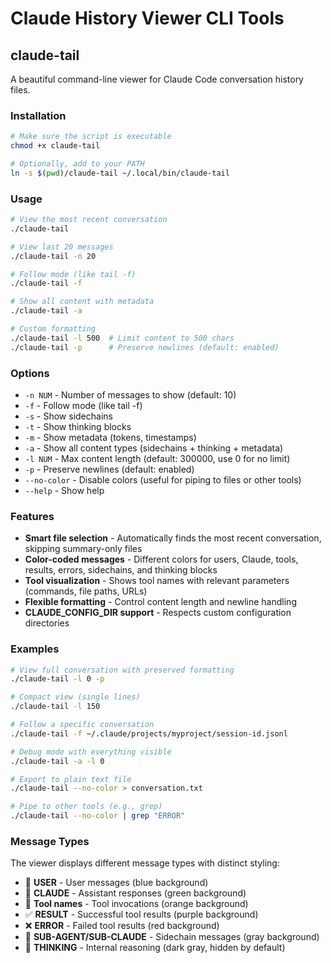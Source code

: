 # Claude History Viewer CLI Tools

## claude-tail

A beautiful command-line viewer for Claude Code conversation history files.

### Installation

```bash
# Make sure the script is executable
chmod +x claude-tail

# Optionally, add to your PATH
ln -s $(pwd)/claude-tail ~/.local/bin/claude-tail
```

### Usage

```bash
# View the most recent conversation
./claude-tail

# View last 20 messages
./claude-tail -n 20

# Follow mode (like tail -f)
./claude-tail -f

# Show all content with metadata
./claude-tail -a

# Custom formatting
./claude-tail -l 500  # Limit content to 500 chars
./claude-tail -p      # Preserve newlines (default: enabled)
```

### Options

- `-n NUM` - Number of messages to show (default: 10)
- `-f` - Follow mode (like tail -f)
- `-s` - Show sidechains
- `-t` - Show thinking blocks
- `-m` - Show metadata (tokens, timestamps)
- `-a` - Show all content types (sidechains + thinking + metadata)
- `-l NUM` - Max content length (default: 300000, use 0 for no limit)
- `-p` - Preserve newlines (default: enabled)
- `--no-color` - Disable colors (useful for piping to files or other tools)
- `--help` - Show help

### Features

- **Smart file selection** - Automatically finds the most recent conversation, skipping summary-only files
- **Color-coded messages** - Different colors for users, Claude, tools, results, errors, sidechains, and thinking blocks
- **Tool visualization** - Shows tool names with relevant parameters (commands, file paths, URLs)
- **Flexible formatting** - Control content length and newline handling
- **CLAUDE_CONFIG_DIR support** - Respects custom configuration directories

### Examples

```bash
# View full conversation with preserved formatting
./claude-tail -l 0 -p

# Compact view (single lines)
./claude-tail -l 150

# Follow a specific conversation
./claude-tail -f ~/.claude/projects/myproject/session-id.jsonl

# Debug mode with everything visible
./claude-tail -a -l 0

# Export to plain text file
./claude-tail --no-color > conversation.txt

# Pipe to other tools (e.g., grep)
./claude-tail --no-color | grep "ERROR"
```

### Message Types

The viewer displays different message types with distinct styling:
- 👤 **USER** - User messages (blue background)
- 🤖 **CLAUDE** - Assistant responses (green background)
- 🔧 **Tool names** - Tool invocations (orange background)
- ✅ **RESULT** - Successful tool results (purple background)
- ❌ **ERROR** - Failed tool results (red background)
- 🔗 **SUB-AGENT/SUB-CLAUDE** - Sidechain messages (gray background)
- 💭 **THINKING** - Internal reasoning (dark gray, hidden by default)